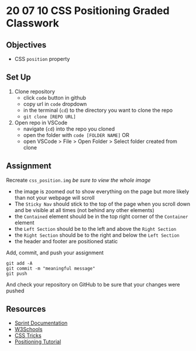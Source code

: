 # 20 07 10 CSS Positioning Graded Classwork
## Objectives
- CSS `position` property

## Set Up
1. Clone repository
    - click `code` button in github
    - copy url in `code` dropdown
    - in the terminal  (`cd`) to the directory you want to clone the repo
    - `git clone [REPO URL]`
2. Open repo in VSCode
    - navigate (`cd`) into the repo you cloned
    - open the folder with `code [FOLDER NAME]`
    OR 
    - open VSCode > File > Open Folder > Select folder created from clone

## Assignment
Recreate `css_position.img` *be sure to view the whole image*
- the image is zoomed *out* to show everything on the page but more likely than not your webpage will scroll
- The `Sticky Nav` should stick to the top of the page when you scroll down and be visible at all times (not behind any other elements)
- the `Contained` element should be in the top right corner of the `Container` element
- the `Left Section` should be to the left and above the `Right Section`
- the `Right Section` should be to the right and below the `Left Section`
- the header and footer are positioned static

Add, commit, and push your assignment
```
git add -A
git commit -m "meaningful message"
git push
```
And check your repository on GitHub to be sure that your changes were pushed
## Resources
- [Sprint Documentation](https://github.com/Kevin-CodeCrew/coding_concepts_sprint_2/blob/master/Introduction_to_CSS.md)
- [W3Schools](https://www.w3schools.com/css/css_positioning.asp)
- [CSS Tricks](https://css-tricks.com/almanac/properties/p/position/)
- [Positioning Tutorial](https://ishadeed.com/article/learn-css-positioning/#intro)
